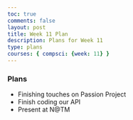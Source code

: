```yaml
---
toc: true
comments: false
layout: post
title: Week 11 Plan
description: Plans for Week 11
type: plans
courses: { compsci: {week: 11} }
---
```


### Plans
- Finishing touches on Passion Project
- Finish coding our API
- Present at N@TM

